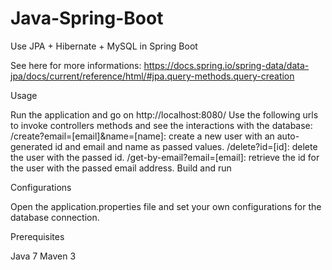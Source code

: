 # Java-Spring-Boot
Use JPA + Hibernate + MySQL in Spring Boot

See here for more informations: https://docs.spring.io/spring-data/data-jpa/docs/current/reference/html/#jpa.query-methods.query-creation

Usage

Run the application and go on http://localhost:8080/
Use the following urls to invoke controllers methods and see the interactions with the database:
/create?email=[email]&name=[name]: create a new user with an auto-generated id and email and name as passed values.
/delete?id=[id]: delete the user with the passed id.
/get-by-email?email=[email]: retrieve the id for the user with the passed email address.
Build and run

Configurations

Open the application.properties file and set your own configurations for the database connection.

Prerequisites

Java 7
Maven 3

